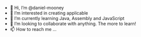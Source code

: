 - 👋 Hi, I’m @daniel-mooney
- 👀 I’m interested in creating applicable
- 🌱 I’m currently learning Java, Assembly and JavaScript
- 💞️ I’m looking to collaborate with anything. The more to learn!
- 📫 How to reach me ...

<!---
daniel-mooney/daniel-mooney is a ✨ special ✨ repository because its `README.md` (this file) appears on your GitHub profile.
You can click the Preview link to take a look at your changes.
--->
